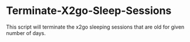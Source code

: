 # Terminate-X2go-Sleep-Sessions
This script will terminate the x2go sleeping sessions that are old for given number of days.
